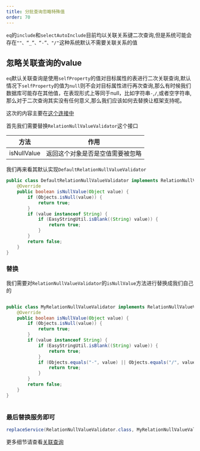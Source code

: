 ```yaml
---
title: 分批查询忽略特殊值
order: 70
---
```

`eq`的`include`和`selectAutoInclude`目前均以关联关系键二次查询,但是系统可能会存在`""、“_”、“-”、"/"`这种系统默认不需要关联关系的值


## 忽略关联查询的value
`eq`默认关联查询是使用`selfProperty`的值对目标属性的表进行二次关联查询,默认情况下`selfProperty`的值为`null`则不会对目标属性进行再次查询,那么有时候我们数据库可能存在其他值，在表现形式上等同于null，比如字符串`-`,`/`,或者空字符串,那么对于二次查询其实没有任何意义,那么我们应该如何去替换让框架支持呢。

这次的内容主要在[这个连接中](https://github.com/dromara/easy-query/issues/302)

首先我们需要替换`RelationNullValueValidator`这个接口

方法  | 作用
--- | --- 
isNullValue | 返回这个对象是否是空值需要被忽略

我们再来看其默认实现`DefaultRelationNullValueValidator`
```java
public class DefaultRelationNullValueValidator implements RelationNullValueValidator {
    @Override
    public boolean isNullValue(Object value) {
        if (Objects.isNull(value)) {
            return true;
        }
        if (value instanceof String) {
            if (EasyStringUtil.isBlank((String) value)) {
                return true;
            }
        }
        return false;
    }
}

```
### 替换
我们需要对`RelationNullValueValidator`的`isNullValue`方法进行替换成我们自己的
```java

public class MyRelationNullValueValidator implements RelationNullValueValidator {
    @Override
    public boolean isNullValue(Object value) {
        if (Objects.isNull(value)) {
            return true;
        }
        if (value instanceof String) {
            if (EasyStringUtil.isBlank((String) value)) {
                return true;
            }
            if (Objects.equals("-", value) || Objects.equals("/", value)) {
                return true;
            }
        }
        return false;
    }
}



```

### 最后替换服务即可
```java
replaceService(RelationNullValueValidator.class, MyRelationNullValueValidator.class)
```

更多细节请查看[关联查询](/easy-query-doc/include/fetcher)